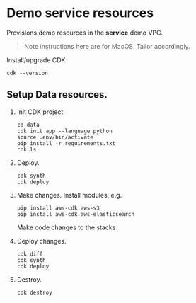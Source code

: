 # Demo service resources

Provisions demo resources in the **service** demo VPC. 

> Note instructions here are for MacOS. Tailor accordingly.

Install/upgrade CDK
```
cdk --version
```

## Setup Data resources.

1. Init CDK project
    ```
    cd data
    cdk init app --language python
    source .env/bin/activate
    pip install -r requirements.txt
    cdk ls
    ```

2. Deploy.
    ```
    cdk synth
    cdk deploy
    ```
3. Make changes.
    Install modules, e.g.
    ```
    pip install aws-cdk.aws-s3
    pip install aws-cdk.aws-elasticsearch

    ```
    Make code changes to the stacks

4. Deploy changes.
    ```
    cdk diff
    cdk synth
    cdk deploy
    ```

5. Destroy.

    ```
    cdk destroy
    ```